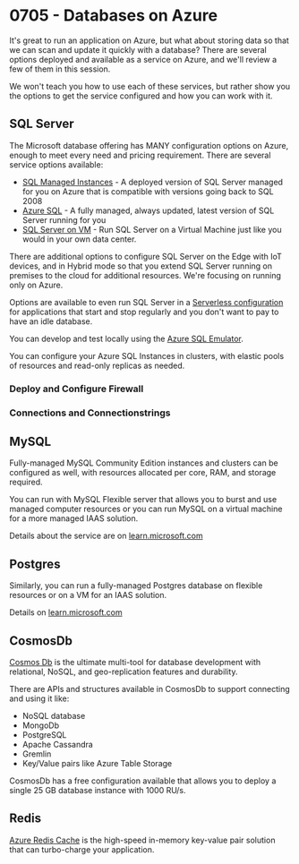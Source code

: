 # 0705 - Databases on Azure

It's great to run an application on Azure, but what about storing data so that we can scan and update it quickly with a database?  There are several options deployed and available as a service on Azure, and we'll review a few of them in this session.

We won't teach you how to use each of these services, but rather show you the options to get the service configured and how you can work with it.

## SQL Server

The Microsoft database offering has MANY configuration options on Azure, enough to meet every need and pricing requirement.  There are several service options available:

- [SQL Managed Instances](https://learn.microsoft.com/azure/azure-sql/managed-instance/sql-managed-instance-paas-overview) - A deployed version of SQL Server managed for you on Azure that is compatible with versions going back to SQL 2008
- [Azure SQL](https://learn.microsoft.com/azure/azure-sql/database/sql-database-paas-overview) - A fully managed, always updated, latest version of SQL Server running for you
- [SQL Server on VM](https://learn.microsoft.com/azure/azure-sql/virtual-machines/windows/sql-server-on-azure-vm-iaas-what-is-overview?view=azuresql) - Run SQL Server on a Virtual Machine just like you would in your own data center.

There are additional options to configure SQL Server on the Edge with IoT devices, and in Hybrid mode so that you extend SQL Server running on premises to the cloud for additional resources.  We're focusing on running only on Azure.

Options are available to even run SQL Server in a [Serverless configuration](https://learn.microsoft.com/azure/azure-sql/database/serverless-tier-overview) for applications that start and stop regularly and you don't want to pay to have an idle database.

You can develop and test locally using the [Azure SQL Emulator](https://learn.microsoft.com/azure/azure-sql/database/local-dev-experience-sql-database-emulator). 

You can configure your Azure SQL Instances in clusters, with elastic pools of resources and read-only replicas as needed.

### Deploy and Configure Firewall

### Connections and Connectionstrings

## MySQL

Fully-managed MySQL Community Edition instances and clusters can be configured as well, with resources allocated per core, RAM, and storage required. 

You can run with MySQL Flexible server that allows you to burst and use managed computer resources or you can run MySQL on a virtual machine for a more managed IAAS solution.

Details about the service are on [learn.microsoft.com](https://learn.microsoft.com/azure/mysql/single-server/overview)

## Postgres

Similarly, you can run a fully-managed Postgres database on flexible resources or on a VM for an IAAS solution.

Details on [learn.microsoft.com](https://learn.microsoft.com/azure/postgresql/single-server/overview)

## CosmosDb

[Cosmos Db](https://learn.microsoft.com/azure/cosmos-db/introduction) is the ultimate multi-tool for database development with relational, NoSQL, and geo-replication features and durability.

There are APIs and structures available in CosmosDb to support connecting and using it like:

- NoSQL database
- MongoDb
- PostgreSQL
- Apache Cassandra
- Gremlin
- Key/Value pairs like Azure Table Storage

CosmosDb has a free configuration available that allows you to deploy a single 25 GB database instance with 1000 RU/s.

## Redis

[Azure Redis Cache](https://learn.microsoft.com/azure/azure-cache-for-redis/cache-overview) is the high-speed in-memory key-value pair solution that can turbo-charge your application.